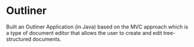 # Outliner
Built an Outliner Application (in Java) based on the MVC approach which is a type of document editor that allows the user to create and edit tree-structured documents.
	
 
